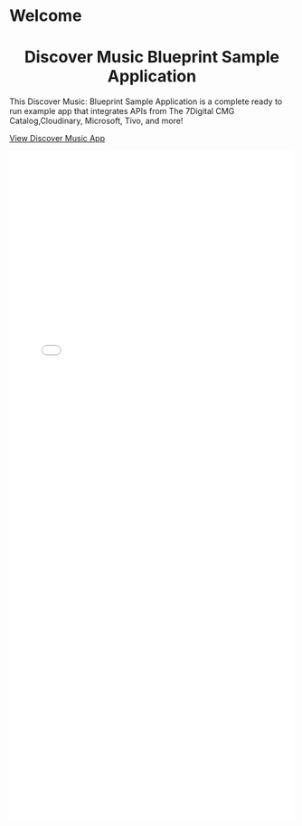 # Welcome

<h1 style="text-align:center">Discover Music Blueprint Sample Application</h1>

This Discover Music: Blueprint Sample Application is a complete ready to run example app that integrates APIs from The 7Digital CMG Catalog,Cloudinary, Microsoft, Tivo,  and more!

[View Discover Music App](discover-music-live.herokuapp.com/browse/a' "View Discover Music App")

<iframe height='1180' scrolling='no' title='Discover Music' sandbox="allow-same-origin allow-scripts" src='//discover-music-live.herokuapp.com/browse/a' frameborder='no' allowtransparency='true' allowfullscreen='true' style='width: 100%;'>
See the Example App: <a href='//discover-music-live.herokuapp.com/browse/a'>Discover Music</a>
</iframe>
